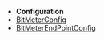 - **Configuration**
- [BitMeterConfig](./config/BitMeterConfig.md)
- [BitMeterEndPointConfig](./config/BitMeterEndPointConfig.md)